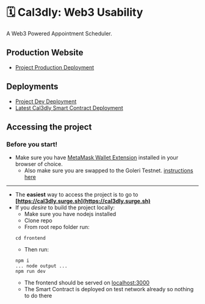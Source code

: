 # 🗓️ Cal3dly: Web3 Usability
A Web3 Powered Appointment Scheduler.
## Production Website
- [Project Production Deployment](https://cal3dly.surge.sh/)
## Deployments
- [Project Dev Deployment](https://cal3dly-dev.surge.sh/)
- [Latest Cal3dly Smart Contract Deployment](https://goerli.etherscan.io/address/0x376A043Ad8b7991fcB4Dc1a4DcAfB83d81056CB9)

## Accessing the project
### Before you start!
- Make sure you have [MetaMask Wallet Extension](https://metamask.io/) installed in your browser of choice.
    - Also make sure you are swapped to the Goleri Testnet. [instructions here](https://devtonight.com/posts/metamask-testnet-wallet-setup-for-blockchain-development#)

***

- The **easiest** way to access the project is to go to **[https://cal3dly.surge.sh](https://cal3dly.surge.sh)**
- If you *desire* to build the project locally:
    - Make sure you have nodejs installed
    - Clone repo
    - From root repo folder run:
    ```
    cd frontend
    ```
    - Then run:
    ```
    npm i
    ... node output ...
    npm run dev
    ```
    - The frontend should be served on <u>localhost:3000</u>
    - The Smart Contract is deployed on test network already so nothing to do there


